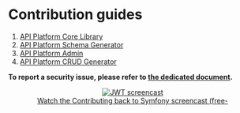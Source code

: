 # Contribution guides

1. [API Platform Core Library](https://github.com/api-platform/core/blob/main/CONTRIBUTING.md)
2. [API Platform Schema Generator](https://github.com/api-platform/schema-generator/blob/main/CONTRIBUTING.md)
3. [API Platform Admin](https://github.com/api-platform/admin/blob/master/CONTRIBUTING.md)
4. [API Platform CRUD Generator](https://github.com/api-platform/client-generator/blob/master/CONTRIBUTING.md)

**To report a security issue, please refer to [the dedicated document](security.md).**

<p align="center" class="symfonycasts"><a href="https://symfonycasts.com/screencast/contributing?cid=apip"><img src="../distribution/images/symfonycasts-player.png" alt="JWT screencast"><br>Watch the Contributing back to Symfony screencast (free-</a></p>
